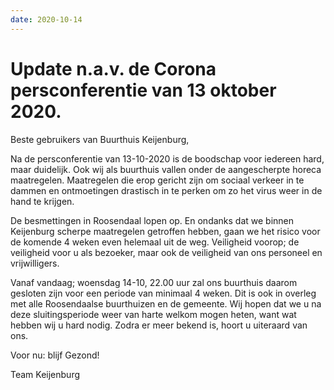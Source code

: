 ```yaml
---
date: 2020-10-14
---
```


# Update n.a.v. de Corona persconferentie van 13 oktober 2020.

Beste gebruikers van Buurthuis Keijenburg,

Na de persconferentie van 13-10-2020 is de boodschap voor iedereen hard, maar duidelijk.
Ook wij als buurthuis vallen onder de aangescherpte horeca maatregelen.
Maatregelen die erop gericht zijn om sociaal verkeer in te dammen en ontmoetingen drastisch in te perken om zo het virus weer in de hand te krijgen.

De besmettingen in Roosendaal lopen op. En ondanks dat we binnen Keijenburg scherpe maatregelen getroffen hebben, gaan we het risico voor de komende 4 weken even helemaal uit de weg. Veiligheid voorop; de veiligheid voor u als bezoeker, maar ook de veiligheid van ons personeel en vrijwilligers.

Vanaf vandaag; woensdag 14-10, 22.00 uur zal ons buurthuis daarom gesloten zijn voor een periode van minimaal 4 weken.
Dit is ook in overleg met alle Roosendaalse buurthuizen en de gemeente.
Wij hopen dat we u na deze sluitingsperiode weer van harte welkom mogen heten, want wat hebben wij u hard nodig.
Zodra er meer bekend is, hoort u uiteraard van ons.

Voor nu: blijf Gezond!

Team Keijenburg
